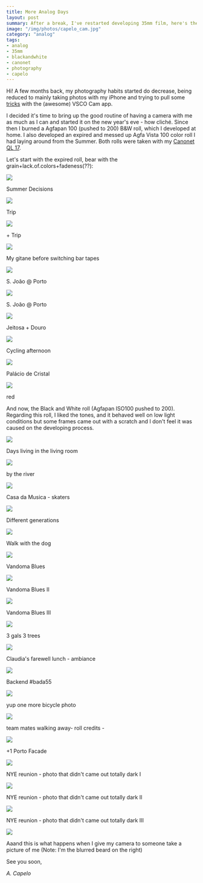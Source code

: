 ```yaml
---
title: More Analog Days
layout: post
summary: After a break, I've restarted developing 35mm film, here's the result.
image: "/img/photos/capelo_cam.jpg"
category: "analog"
tags:
- analog
- 35mm
- blackandwhite
- canonet
- photography
- capelo
---
```


Hi!
A few months back, my photography habits started do decrease, being reduced to mainly taking photos with my iPhone and trying to pull some [tricks](http://instagram.com/acapelo) with the (awesome) VSCO Cam app. 

I decided it's time to bring up the good routine of having a camera with me as much as I can and started it on the new year's eve - how cliché. Since then I burned a Agfapan 100 (pushed to 200) B&W roll, which I developed at home. I also developed an expired and messed up Agfa Vista 100 color roll I had laying around from the Summer. Both rolls were taken with my [Canonet QL 17](http://mattsclassiccameras.com/canonet_QL17.html).

Let's start with the expired roll, bear with the grain+lack.of.colors+fadeness(??):

<a target="_blank" href="http://antoniocapelo.com/img/blogphotos/2014_02_05/img074.jpg"><img src="http://antoniocapelo.com/img/blogphotos/2014_02_05/img074.jpg" /></a>

<p class="caption">Summer Decisions</p>

<a target="_blank" href="http://antoniocapelo.com/img/blogphotos/2014_02_05/img075.jpg"><img src="http://antoniocapelo.com/img/blogphotos/2014_02_05/img075.jpg" /></a>

<p class="caption">Trip</p>

<a target="_blank" href="http://antoniocapelo.com/img/blogphotos/2014_02_05/img080.jpg"><img src="http://antoniocapelo.com/img/blogphotos/2014_02_05/img080.jpg" /></a>

<p class="caption">+ Trip</p>

<a target="_blank" href="http://antoniocapelo.com/img/blogphotos/2014_02_05/img096.jpg"><img src="http://antoniocapelo.com/img/blogphotos/2014_02_05/img096.jpg" /></a>

<p class="caption">My gitane before switching bar tapes</p>

<a target="_blank" href="http://antoniocapelo.com/img/blogphotos/2014_02_05/img104.jpg"><img src="http://antoniocapelo.com/img/blogphotos/2014_02_05/img104.jpg" /></a>

<p class="caption">S. João @ Porto</p>

<a target="_blank" href="http://antoniocapelo.com/img/blogphotos/2014_02_05/img109.jpg"><img src="http://antoniocapelo.com/img/blogphotos/2014_02_05/img109.jpg" /></a>

<p class="caption">S. João @ Porto</p>

<a target="_blank" href="http://antoniocapelo.com/img/blogphotos/2014_02_05/img113.jpg"><img src="http://antoniocapelo.com/img/blogphotos/2014_02_05/img113.jpg" /></a>

<p class="caption">Jeitosa + Douro</p>

<a target="_blank" href="http://antoniocapelo.com/img/blogphotos/2014_02_05/img114.jpg"><img src="http://antoniocapelo.com/img/blogphotos/2014_02_05/img114.jpg" /></a>

<p class="caption">Cycling afternoon</p>

<a target="_blank" href="http://antoniocapelo.com/img/blogphotos/2014_02_05/img123.jpg"><img src="http://antoniocapelo.com/img/blogphotos/2014_02_05/img123.jpg" /></a>

<p class="caption">Palácio de Cristal</p>

<a target="_blank" href="http://antoniocapelo.com/img/blogphotos/2014_02_05/img124.jpg"><img src="http://antoniocapelo.com/img/blogphotos/2014_02_05/img124.jpg" /></a>

<p class="caption">red</p>

And now, the Black and White roll (Agfapan ISO100 pushed to 200). Regarding this roll, I liked the tones, and it behaved well on low light conditions but some frames came out with a scratch and I don't feel it was caused on the developing process.

<a target="_blank" href="http://antoniocapelo.com/img/blogphotos/2014_02_05/img238.jpg"><img src="http://antoniocapelo.com/img/blogphotos/2014_02_05/img238.jpg" /></a>

<p class="caption">Days living in the living room</p>

<a target="_blank" href="http://antoniocapelo.com/img/blogphotos/2014_02_05/img243.jpg"><img src="http://antoniocapelo.com/img/blogphotos/2014_02_05/img243.jpg" /></a>

<p class="caption">by the river</p>

<a target="_blank" href="http://antoniocapelo.com/img/blogphotos/2014_02_05/img247.jpg"><img src="http://antoniocapelo.com/img/blogphotos/2014_02_05/img247.jpg" /></a>

<p class="caption">Casa da Musica - skaters</p>

<a target="_blank" href="http://antoniocapelo.com/img/blogphotos/2014_02_05/img249.jpg"><img src="http://antoniocapelo.com/img/blogphotos/2014_02_05/img249.jpg" /></a>

<p class="caption">Different generations</p>

<a target="_blank" href="http://antoniocapelo.com/img/blogphotos/2014_02_05/img251.jpg"><img src="http://antoniocapelo.com/img/blogphotos/2014_02_05/img251.jpg" /></a>

<p class="caption">Walk with the dog</p>

<a target="_blank" href="http://antoniocapelo.com/img/blogphotos/2014_02_05/img252.jpg"><img src="http://antoniocapelo.com/img/blogphotos/2014_02_05/img252.jpg" /></a>

<p class="caption">Vandoma Blues</p>

<a target="_blank" href="http://antoniocapelo.com/img/blogphotos/2014_02_05/img253.jpg"><img src="http://antoniocapelo.com/img/blogphotos/2014_02_05/img253.jpg" /></a>

<p class="caption">Vandoma Blues II</p>

<a target="_blank" href="http://antoniocapelo.com/img/blogphotos/2014_02_05/img255.jpg"><img src="http://antoniocapelo.com/img/blogphotos/2014_02_05/img255.jpg" /></a>

<p class="caption">Vandoma Blues III</p>

<a target="_blank" href="http://antoniocapelo.com/img/blogphotos/2014_02_05/img256.jpg"><img src="http://antoniocapelo.com/img/blogphotos/2014_02_05/img256.jpg" /></a>

<p class="caption">3 gals 3 trees</p>

<a target="_blank" href="http://antoniocapelo.com/img/blogphotos/2014_02_05/img258.jpg"><img src="http://antoniocapelo.com/img/blogphotos/2014_02_05/img258.jpg" /></a>

<p class="caption">Claudia's farewell lunch - ambiance</p>

<a target="_blank" href="http://antoniocapelo.com/img/blogphotos/2014_02_05/img259.jpg"><img src="http://antoniocapelo.com/img/blogphotos/2014_02_05/img259.jpg" /></a>

<p class="caption">Backend #bada55</p>

<a target="_blank" href="http://antoniocapelo.com/img/blogphotos/2014_02_05/img260.jpg"><img src="http://antoniocapelo.com/img/blogphotos/2014_02_05/img260.jpg" /></a>

<p class="caption">yup one more bicycle photo</p>

<a target="_blank" href="http://antoniocapelo.com/img/blogphotos/2014_02_05/img261.jpg"><img src="http://antoniocapelo.com/img/blogphotos/2014_02_05/img261.jpg" /></a>

<p class="caption">team mates walking away- roll credits - </p>

<a target="_blank" href="http://antoniocapelo.com/img/blogphotos/2014_02_05/img264.jpg"><img src="http://antoniocapelo.com/img/blogphotos/2014_02_05/img264.jpg" /></a>

<p class="caption">+1 Porto Facade</p>

<a target="_blank" href="http://antoniocapelo.com/img/blogphotos/2014_02_05/img265.jpg"><img src="http://antoniocapelo.com/img/blogphotos/2014_02_05/img265.jpg" /></a>

<p class="caption">NYE reunion - photo that didn't came out totally dark I</p>

<a target="_blank" href="http://antoniocapelo.com/img/blogphotos/2014_02_05/img269.jpg"><img src="http://antoniocapelo.com/img/blogphotos/2014_02_05/img269.jpg" /></a>

<p class="caption">NYE reunion - photo that didn't came out totally dark II</p>

<a target="_blank" href="http://antoniocapelo.com/img/blogphotos/2014_02_05/img270.jpg"><img src="http://antoniocapelo.com/img/blogphotos/2014_02_05/img270.jpg" /></a>

<p class="caption">NYE reunion - photo that didn't came out totally dark III</p>

<a target="_blank" href="http://antoniocapelo.com/img/blogphotos/2014_02_05/img271.jpg"><img src="http://antoniocapelo.com/img/blogphotos/2014_02_05/img271.jpg" /></a>

<p class="caption">Aaand this is what happens when I give my camera to someone take a picture of me (Note: I'm the blurred beard on the right)</p>







See you soon,

*A. Capelo*